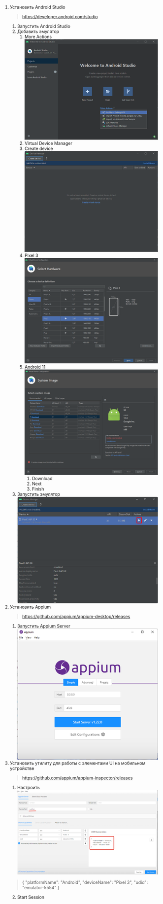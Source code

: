 1. Установить Android Studio
   > https://developer.android.com/studio
   1. Запустить Android Studio
   2. Добавить эмулятор
      1. More Actions ![More Actions](img/AndroidStudioMoreActions.png)
      2. Virtual Device Manager
      3. Create device ![Create Device](img/AndroidStudioCreateDevice.png)
      4. Pixel 3 ![Pixel 3](img/AndroidStudioCreateDevicePixel3.png)
      5. Android 11 ![Android 11](img/AndroidStudioCreateDeviceAndroid11.png)
         1. Download
         2. Next
         3. Finish
   3. Запустить эмулятор ![DeviceRun](img/AndroidStudioCreateDeviceRun.png)
2. Установить Appium
   > https://github.com/appium/appium-desktop/releases
   1. Запустить Appium Server ![Appium Server GUI](img/AppiumServerGUI.png)
3. Установить утилиту для работы с элементами UI на мобильном устройстве
   > https://github.com/appium/appium-inspector/releases
   1. Настроить ![AppiumInspectorSettings](img/AppiumInspectorSettings.png)
   > {
   "platformName": "Android",
   "deviceName": "Pixel 3",
   "udid": "emulator-5554"
   }
   2. Start Session